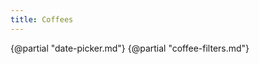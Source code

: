 ```yaml
---
title: Coffees
---
```


{@partial "date-picker.md"}
{@partial "coffee-filters.md"}

<DataTable
    data={filtered_coffees}
    rows=50
    sortable
    rowShading>
    <Column id='coffee_name'/>
    <Column id='roaster'/>
    <Column id='country' colGroup='Origin'/>
    <Column id='world_region' colGroup='Origin'/>
    <Column id='favorite_emoji' title='Favorite' align='center' colGroup='Rating'/>
    <Column id='rating' colGroup='Rating'/>
    <Column id='rated_date' title='Date' colGroup='Rating'/>
    <Column id='caffeine_content' title='Caffeine'/>
    <Column id='process'/>
    <Column id='flavors'/>
    <Column id='availability'/>
</DataTable>

<LastRefreshed/>
